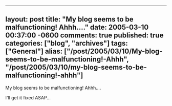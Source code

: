   ---
  layout: post
  title: "My blog seems to be malfunctioning! Ahhh...."
  date: 2005-03-10 00:37:00 -0600
  comments: true
  published: true
  categories: ["blog", "archives"]
  tags: ["General"]
  alias: ["/post/2005/03/10/My-blog-seems-to-be-malfunctioning!-Ahhh", "/post/2005/03/10/my-blog-seems-to-be-malfunctioning!-ahhh"]
  ---
<!-- more -->
<P>My blog seems to be malfunctioning! Ahhh....</P>
<P>I'll get it fixed ASAP...</P>
